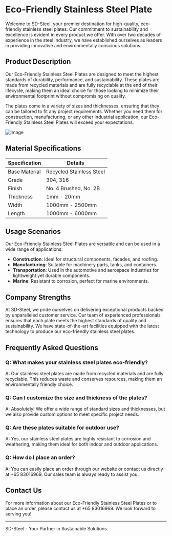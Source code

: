 # Eco-Friendly Stainless Steel Plate

Welcome to SD-Steel, your premier destination for high-quality, eco-friendly stainless steel plates. Our commitment to sustainability and excellence is evident in every product we offer. With over two decades of experience in the steel industry, we have established ourselves as leaders in providing innovative and environmentally conscious solutions.

## Product Description

Our Eco-Friendly Stainless Steel Plates are designed to meet the highest standards of durability, performance, and sustainability. These plates are made from recycled materials and are fully recyclable at the end of their lifecycle, making them an ideal choice for those looking to minimize their environmental footprint without compromising on quality.

The plates come in a variety of sizes and thicknesses, ensuring that they can be tailored to fit any project requirements. Whether you need them for construction, manufacturing, or any other industrial application, our Eco-Friendly Stainless Steel Plates will exceed your expectations.

![Image](https://github.com/user-attachments/assets/2567258e-e124-4816-932d-1809bd27ef0b)

## Material Specifications

| Specification | Details |
|---------------|---------|
| Base Material | Recycled Stainless Steel |
| Grade | 304, 316 |
| Finish | No. 4 Brushed, No. 2B |
| Thickness | 1mm - 20mm |
| Width | 1000mm - 2500mm |
| Length | 1000mm - 6000mm |

## Usage Scenarios

Our Eco-Friendly Stainless Steel Plates are versatile and can be used in a wide range of applications:

- **Construction**: Ideal for structural components, facades, and roofing.
- **Manufacturing**: Suitable for machinery parts, tanks, and containers.
- **Transportation**: Used in the automotive and aerospace industries for lightweight yet durable components.
- **Marine**: Resistant to corrosion, perfect for marine environments.

## Company Strengths

At SD-Steel, we pride ourselves on delivering exceptional products backed by unparalleled customer service. Our team of experienced professionals ensures that each plate meets the highest standards of quality and sustainability. We have state-of-the-art facilities equipped with the latest technology to produce our eco-friendly stainless steel plates.

## Frequently Asked Questions

### Q: What makes your stainless steel plates eco-friendly?
A: Our stainless steel plates are made from recycled materials and are fully recyclable. This reduces waste and conserves resources, making them an environmentally friendly choice.

### Q: Can I customize the size and thickness of the plates?
A: Absolutely! We offer a wide range of standard sizes and thicknesses, but we also provide custom options to meet specific project needs.

### Q: Are these plates suitable for outdoor use?
A: Yes, our stainless steel plates are highly resistant to corrosion and weathering, making them ideal for both indoor and outdoor applications.

### Q: How do I place an order?
A: You can easily place an order through our website or contact us directly at +65 83016969. Our sales team is always ready to assist you.

## Contact Us

For more information about our Eco-Friendly Stainless Steel Plates or to place an order, please contact us at +65 83016969. We look forward to serving you!

---

SD-Steel - Your Partner in Sustainable Solutions.
